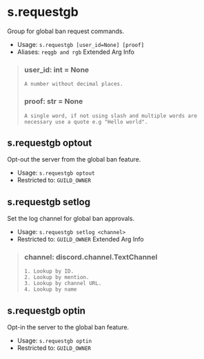 # s.requestgb
Group for global ban request commands.<br/>
 - Usage: `s.requestgb [user_id=None] [proof]`
 - Aliases: `reqgb and rgb`
Extended Arg Info
> ### user_id: int = None
> ```
> A number without decimal places.
> ```
> ### proof: str = None
> ```
> A single word, if not using slash and multiple words are necessary use a quote e.g "Hello world".
> ```
## s.requestgb optout
Opt-out the server from the global ban feature.<br/>
 - Usage: `s.requestgb optout`
 - Restricted to: `GUILD_OWNER`
## s.requestgb setlog
Set the log channel for global ban approvals.<br/>
 - Usage: `s.requestgb setlog <channel>`
 - Restricted to: `GUILD_OWNER`
Extended Arg Info
> ### channel: discord.channel.TextChannel
> 
> 
>     1. Lookup by ID.
>     2. Lookup by mention.
>     3. Lookup by channel URL.
>     4. Lookup by name
> 
>     
## s.requestgb optin
Opt-in the server to the global ban feature.<br/>
 - Usage: `s.requestgb optin`
 - Restricted to: `GUILD_OWNER`
